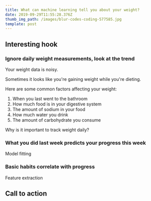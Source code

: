 ```yaml
---
title: What can machine learning tell you about your weight?
date: 2019-09-29T11:55:28.376Z
thumb_img_path: /images/blur-codes-coding-577585.jpg
template: post
---
```

## Interesting hook

### Ignore daily weight measurements, look at the trend

Your weight data is noisy.

Sometimes it looks like you're gaining weight while you're dieting.

Here are some common factors affecting your weight:
1. When you last went to the bathroom
2. How much food is in your digestive system
3. The amount of sodium in your food
4. How much water you drink
5. The amount of carbohydrate you consume

Why is it important to track weight daily?



### What you did last week predicts your progress this week

Model fitting

### Basic habits correlate with progress

Feature extraction

## Call to action
